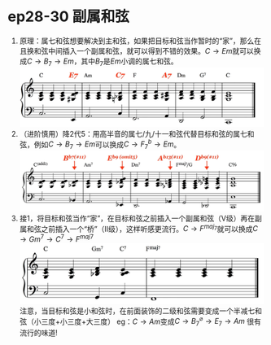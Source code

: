 ﻿# ep28-30 副属和弦
1. 原理：属七和弦想要解决到主和弦，如果把目标和弦当作暂时的“家”，那么在且换和弦中间插入一个副属和弦，就可以得到不错的效果。$C\to Em$就可以换成$C \to B_{7} \to Em$，其中$B_{7}$是$Em$小调的属七和弦。
   ![](./images/副属和弦1.png)
2. （进阶慎用）降2代5：用高半音的属七/九/十一和弦代替目标和弦的属七和弦，例如$C\to B_{7} \to Em$可以换成$C \to F^b_{7} \to Em$。
   ![](./images/副属和弦2.png)
3. 接1，将目标和弦当作“家”，在目标和弦之前插入一个副属和弦（V级）再在副属和弦之前插入一个“桥”（II级），这样听感更流行。$C \to F^{maj_{7}}$就可以换成$C \to Gm^7 \to C^7 \to F^{maj7}$
   ![](./images/副属和弦3.png)
   注意，当目标和弦是小和弦时，在前面装饰的二级和弦需要变成一个半减七和弦（小三度+小三度+大三度）
   eg：$C \to Am$变成$C \to  B^{\varnothing}_7 \to E_{7} \to Am$
   很有流行的味道!

